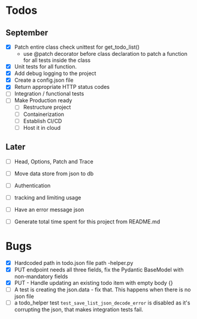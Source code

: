 # Todos
## September 
- [x] Patch entire class check unittest for get_todo_list()
  - use @patch decorator before class declaration to patch a function for all tests inside the class
- [x] Unit tests for all function.
- [x] Add debug logging to the project
- [x] Create a config.json file
- [x] Return appropriate HTTP status codes 
- [ ] Integration / functional tests
- [ ] Make Production ready
  - [ ] Restructure project
  - [ ] Containerization  
  - [ ] Establish CI/CD
  - [ ] Host it in cloud

## Later
- [ ] Head, Options, Patch and Trace
- [ ] Move data store from json to db
- [ ] Authentication 
- [ ] tracking and limiting usage 
- [ ] Have an error message json
- [ ] Generate total time spent for this project from README.md


# Bugs

- [x] Hardcoded path in todo.json file path -helper.py 
- [x] PUT endpoint needs all three fields, fix the Pydantic BaseModel with non-mandatory fields
- [x] PUT - Handle updating an existing todo item with empty body {} 
- [ ] A test is creating the json.data - fix that. This happens when there is no json file 
- [ ] a todo_helper test `test_save_list_json_decode_error` is disabled as it's corrupting the json, that makes integration tests fail.